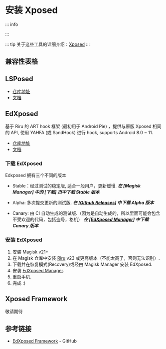 # 安装 Xposed

::: info
<!--@include: ../../../normal/danger_permissions/xposed/summary.md -->
:::

::: tip
关于这些工具的详细介绍：[Xposed](../../../normal/danger_permissions/xposed/index.md)
:::

## 兼容性表格

<!--@include: ../../../normal/danger_permissions/xposed/compatibility.md -->

## LSPosed <Badge type="tip" text="推荐" />

* [仓库地址](https://github.com/LSPosed/LSPosed)
* [文档](https://github.com/LSPosed/LSPosed/wiki) <Badge type="tip" text="官方" />

## EdXposed

基于 Riru 的 ART hook 框架 (最初用于 Android Pie) ，提供与原版 Xposed 相同的 API, 使用 YAHFA (或 SandHook) 进行 hook, supports Android 8.0 ~ 11.

* [仓库地址](https://github.com/ElderDrivers/EdXposed)
* [文档](https://github.com/ElderDrivers/EdXposed/wiki) <Badge type="tip" text="官方" />

### 下载 EdXposed

Edxposed 拥有三个不同的版本

* Stable：经过测试的稳定版, 适合一般用户，更新缓慢.
***在 [Magisk Manager] 中的 [下载] 页中下载 Stable 版本***

* Alpha: 多次提交更新的测试版.
***在 [[Github Releases](https://github.com/ElderDrivers/EdXposed/releases)] 中下载 Alpha 版本***

* Canary: 由 CI 自动生成的测试版.（因为是自动生成的，所以里面可能会包含不受欢迎的代码，包括盗号，格机）
***在 [[EdXposed Manager](https://github.com/ElderDrivers/EdXposedManager)] 中下载 Canary 版本***

### 安装 EdXposed

1. 安装 Magisk v21+
2. 在 Magisk 仓库中安装 [Riru](https://github.com/RikkaApps/Riru/releases) v23 或更高版本（不能太高了，否则无法识别）.
3. 下载并在恢复模式(Recovery)或经由 Magisk Manager 安装 EdXposed.
4. 安装 [EdXposed Manager](https://github.com/ElderDrivers/EdXposedManager).
5. 重启手机.
6. 完成 :)

## Xposed Framework

敬请期待

## 参考链接

* [EdXposed Framework](https://github.com/ElderDrivers/EdXposed/blob/master/index_CN.md) - GitHub

[EDXPAAV]: https://github.com/ElderDrivers/EdXposed/wiki/%E5%8F%AF%E7%94%A8%E7%9A%84-Android-%E7%89%88%E6%9C%AC
